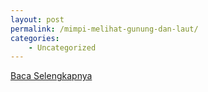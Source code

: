 ```yaml
---
layout: post
permalink: /mimpi-melihat-gunung-dan-laut/
categories:
    - Uncategorized
---
```


[Baca Selengkapnya](/02)